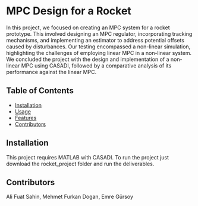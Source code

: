 # MPC Design for a Rocket

In this project, we focused on creating an MPC system for a rocket prototype. This involved
designing an MPC regulator, incorporating tracking mechanisms, and implementing an estimator to
address potential offsets caused by disturbances. Our testing encompassed a non-linear simulation,
highlighting the challenges of employing linear MPC in a non-linear system. We concluded the
project with the design and implementation of a non-linear MPC using CASADI, followed by a
comparative analysis of its performance against the linear MPC.

## Table of Contents

- [Installation](#installation)
- [Usage](#usage)
- [Features](#features)
- [Contributors](#contributors)

## Installation

This project requires MATLAB with CASADI. To run the project just download the rocket_project folder and run the deliverables.

## Contributors
Ali Fuat Sahin,
Mehmet Furkan Dogan,
Emre Gürsoy
